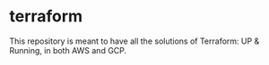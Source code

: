 # terraform

This repository is meant to have all the solutions of Terraform: UP & Running, in both AWS and GCP.
